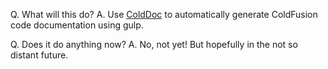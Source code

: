 Q. What will this do?
A. Use [ColdDoc][1] to automatically generate ColdFusion code documentation using gulp.

Q. Does it do anything now?
A. No, not yet!  But hopefully in the not so distant future.



[1]: https://github.com/jphustman/ColdDoc
